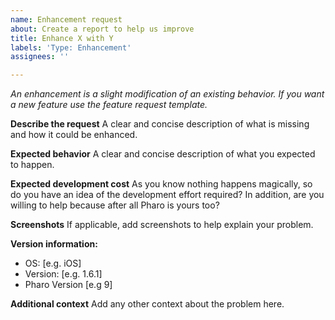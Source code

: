 ```yaml
---
name: Enhancement request
about: Create a report to help us improve
title: Enhance X with Y
labels: 'Type: Enhancement'
assignees: ''

---
```


_An enhancement is a slight modification of an existing behavior. If you want a new feature use the 
feature request template._

**Describe the request**
A clear and concise description of what is missing and how it could be enhanced.

**Expected behavior**
A clear and concise description of what you expected to happen.

**Expected development cost**
As you know nothing happens magically, so do you have an idea of the development effort required? 
In addition, are you willing to help because after all Pharo is yours too?

**Screenshots**
If applicable, add screenshots to help explain your problem.

**Version information:**
 - OS: [e.g. iOS]
 - Version: [e.g. 1.6.1]
 - Pharo Version [e.g 9]

**Additional context**
Add any other context about the problem here.
